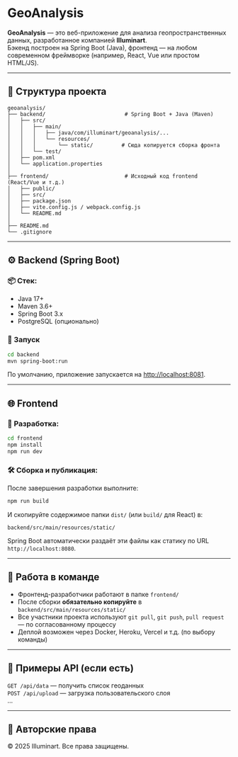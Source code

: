 # GeoAnalysis

**GeoAnalysis** — это веб-приложение для анализа геопространственных данных, разработанное компанией **Illuminart**.  
Бэкенд построен на Spring Boot (Java), фронтенд — на любом современном фреймворке (например, React, Vue или простом HTML/JS).

---

## 📁 Структура проекта

```
geoanalysis/
├── backend/                         # Spring Boot + Java (Maven)
│   ├── src/
│   │   ├── main/
│   │   │   ├── java/com/illuminart/geoanalysis/...
│   │   │   └── resources/
│   │   │       └── static/         # Сюда копируется сборка фронта
│   │   └── test/
│   ├── pom.xml
│   └── application.properties
│
├── frontend/                        # Исходный код frontend (React/Vue и т.д.)
│   ├── public/
│   ├── src/
│   ├── package.json
│   ├── vite.config.js / webpack.config.js
│   └── README.md
│
├── README.md
└── .gitignore
```

---

## ⚙️ Backend (Spring Boot)

### 📦 Стек:
- Java 17+
- Maven 3.6+
- Spring Boot 3.x
- PostgreSQL (опционально)

### 🚀 Запуск

```bash
cd backend
mvn spring-boot:run
```

По умолчанию, приложение запускается на [http://localhost:8081](http://localhost:8080).

---

## 🌐 Frontend

### 🚧 Разработка:

```bash
cd frontend
npm install
npm run dev
```

### 🛠 Сборка и публикация:

После завершения разработки выполните:

```bash
npm run build
```

И скопируйте содержимое папки `dist/` (или `build/` для React) в:

```
backend/src/main/resources/static/
```

Spring Boot автоматически раздаёт эти файлы как статику по URL `http://localhost:8080`.

---

## 👥 Работа в команде

- Фронтенд-разработчики работают в папке `frontend/`
- После сборки **обязательно копируйте** в `backend/src/main/resources/static/`
- Все участники проекта используют `git pull`, `git push`, `pull request` — по согласованному процессу
- Деплой возможен через Docker, Heroku, Vercel и т.д. (по выбору команды)

---

## 🧪 Примеры API (если есть)

`GET /api/data` — получить список геоданных  
`POST /api/upload` — загрузка пользовательского слоя  
...

---

## 🧠 Авторские права

© 2025 Illuminart. Все права защищены.
